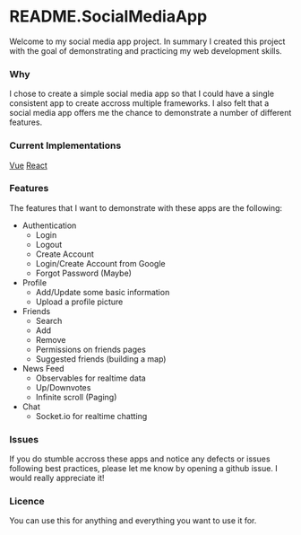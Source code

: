 # README.SocialMediaApp

Welcome to my social media app project. In summary I created this project with the goal of demonstrating and practicing my web development skills. 

### Why

I chose to create a simple social media app so that I could have a single consistent app to create accross multiple frameworks. I also felt that a social media app offers me the chance to demonstrate a number of different features.

### Current Implementations
[Vue](https://github.com/twaite/vuejs.SocialMediaApp)
[React](https://github.com/twaite/reactjs.SocialMediaApp)

### Features

The features that I want to demonstrate with these apps are the following:

* Authentication
    * Login
    * Logout
    * Create Account
    * Login/Create Account from Google
    * Forgot Password (Maybe)
* Profile
    * Add/Update some basic information
    * Upload a profile picture
* Friends
    * Search
    * Add
    * Remove
    * Permissions on friends pages
    * Suggested friends (building a map)
* News Feed
    * Observables for realtime data
    * Up/Downvotes
    * Infinite scroll (Paging)
* Chat
    * Socket.io for realtime chatting
    
### Issues
    
If you do stumble accross these apps and notice any defects or issues following best practices, please let me know by opening a github issue. I would really appreciate it!
    
### Licence

You can use this for anything and everything you want to use it for.
